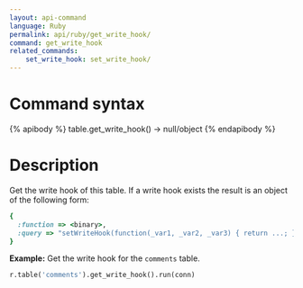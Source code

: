 ```yaml
---
layout: api-command
language: Ruby
permalink: api/ruby/get_write_hook/
command: get_write_hook
related_commands:
    set_write_hook: set_write_hook/
---
```


# Command syntax #

{% apibody %}
table.get_write_hook() &rarr; null/object
{% endapibody %}

# Description #

Get the write hook of this table. If a write hook exists the result is an object of the following form:

```rb
{
  :function => <binary>,
  :query => "setWriteHook(function(_var1, _var2, _var3) { return ...; })"
}
```

__Example:__ Get the write hook for the `comments` table.

```py
r.table('comments').get_write_hook().run(conn)
```
